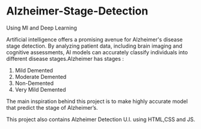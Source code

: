 # Alzheimer-Stage-Detection
Using Ml and Deep Learning

Artificial intelligence offers a promising avenue for Alzheimer's disease stage detection. By analyzing patient data, including brain imaging and cognitive assessments, AI models can accurately classify individuals into different disease stages.Alzheimer has stages :
1. Mild Demented
2. Moderate Demented
3. Non-Demented
4. Very Mild Demented

The main inspiration behind this project is to make highly accurate model that predict the stage of Alzheimer’s.

This project also contains Alzheimer Detection U.I. using HTML,CSS and JS.
